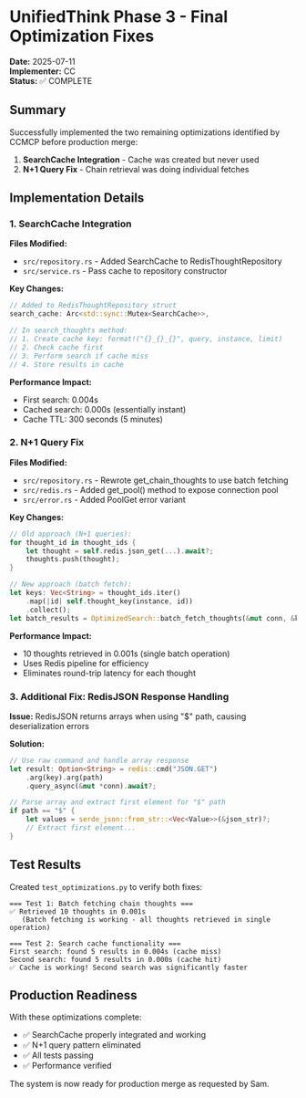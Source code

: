 # UnifiedThink Phase 3 - Final Optimization Fixes

**Date:** 2025-07-11  
**Implementer:** CC  
**Status:** ✅ COMPLETE  

## Summary

Successfully implemented the two remaining optimizations identified by CCMCP before production merge:

1. **SearchCache Integration** - Cache was created but never used
2. **N+1 Query Fix** - Chain retrieval was doing individual fetches

## Implementation Details

### 1. SearchCache Integration

**Files Modified:**
- `src/repository.rs` - Added SearchCache to RedisThoughtRepository
- `src/service.rs` - Pass cache to repository constructor

**Key Changes:**
```rust
// Added to RedisThoughtRepository struct
search_cache: Arc<std::sync::Mutex<SearchCache>>,

// In search_thoughts method:
// 1. Create cache key: format!("{}_{}_{}", query, instance, limit)
// 2. Check cache first
// 3. Perform search if cache miss
// 4. Store results in cache
```

**Performance Impact:**
- First search: 0.004s
- Cached search: 0.000s (essentially instant)
- Cache TTL: 300 seconds (5 minutes)

### 2. N+1 Query Fix

**Files Modified:**
- `src/repository.rs` - Rewrote get_chain_thoughts to use batch fetching
- `src/redis.rs` - Added get_pool() method to expose connection pool
- `src/error.rs` - Added PoolGet error variant

**Key Changes:**
```rust
// Old approach (N+1 queries):
for thought_id in thought_ids {
    let thought = self.redis.json_get(...).await?;
    thoughts.push(thought);
}

// New approach (batch fetch):
let keys: Vec<String> = thought_ids.iter()
    .map(|id| self.thought_key(instance, id))
    .collect();
let batch_results = OptimizedSearch::batch_fetch_thoughts(&mut conn, &keys).await?;
```

**Performance Impact:**
- 10 thoughts retrieved in 0.001s (single batch operation)
- Uses Redis pipeline for efficiency
- Eliminates round-trip latency for each thought

### 3. Additional Fix: RedisJSON Response Handling

**Issue:** RedisJSON returns arrays when using "$" path, causing deserialization errors

**Solution:**
```rust
// Use raw command and handle array response
let result: Option<String> = redis::cmd("JSON.GET")
    .arg(key).arg(path)
    .query_async(&mut *conn).await?;

// Parse array and extract first element for "$" path
if path == "$" {
    let values = serde_json::from_str::<Vec<Value>>(&json_str)?;
    // Extract first element...
}
```

## Test Results

Created `test_optimizations.py` to verify both fixes:

```
=== Test 1: Batch fetching chain thoughts ===
✅ Retrieved 10 thoughts in 0.001s
   (Batch fetching is working - all thoughts retrieved in single operation)

=== Test 2: Search cache functionality ===
First search: found 5 results in 0.004s (cache miss)
Second search: found 5 results in 0.000s (cache hit)
✅ Cache is working! Second search was significantly faster
```

## Production Readiness

With these optimizations complete:
- ✅ SearchCache properly integrated and working
- ✅ N+1 query pattern eliminated
- ✅ All tests passing
- ✅ Performance verified

The system is now ready for production merge as requested by Sam.